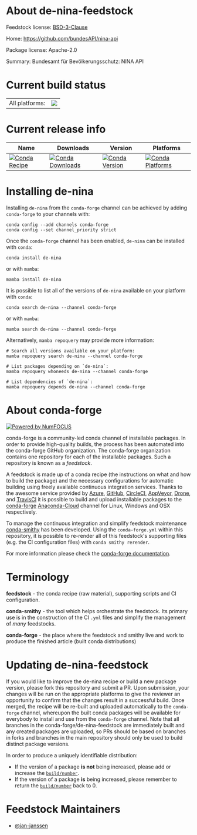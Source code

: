 About de-nina-feedstock
=======================

Feedstock license: [BSD-3-Clause](https://github.com/conda-forge/de-nina-feedstock/blob/main/LICENSE.txt)

Home: https://github.com/bundesAPI/nina-api

Package license: Apache-2.0

Summary: Bundesamt für Bevölkerungsschutz: NINA API

Current build status
====================


<table><tr><td>All platforms:</td>
    <td>
      <a href="https://dev.azure.com/conda-forge/feedstock-builds/_build/latest?definitionId=17500&branchName=main">
        <img src="https://dev.azure.com/conda-forge/feedstock-builds/_apis/build/status/de-nina-feedstock?branchName=main">
      </a>
    </td>
  </tr>
</table>

Current release info
====================

| Name | Downloads | Version | Platforms |
| --- | --- | --- | --- |
| [![Conda Recipe](https://img.shields.io/badge/recipe-de--nina-green.svg)](https://anaconda.org/conda-forge/de-nina) | [![Conda Downloads](https://img.shields.io/conda/dn/conda-forge/de-nina.svg)](https://anaconda.org/conda-forge/de-nina) | [![Conda Version](https://img.shields.io/conda/vn/conda-forge/de-nina.svg)](https://anaconda.org/conda-forge/de-nina) | [![Conda Platforms](https://img.shields.io/conda/pn/conda-forge/de-nina.svg)](https://anaconda.org/conda-forge/de-nina) |

Installing de-nina
==================

Installing `de-nina` from the `conda-forge` channel can be achieved by adding `conda-forge` to your channels with:

```
conda config --add channels conda-forge
conda config --set channel_priority strict
```

Once the `conda-forge` channel has been enabled, `de-nina` can be installed with `conda`:

```
conda install de-nina
```

or with `mamba`:

```
mamba install de-nina
```

It is possible to list all of the versions of `de-nina` available on your platform with `conda`:

```
conda search de-nina --channel conda-forge
```

or with `mamba`:

```
mamba search de-nina --channel conda-forge
```

Alternatively, `mamba repoquery` may provide more information:

```
# Search all versions available on your platform:
mamba repoquery search de-nina --channel conda-forge

# List packages depending on `de-nina`:
mamba repoquery whoneeds de-nina --channel conda-forge

# List dependencies of `de-nina`:
mamba repoquery depends de-nina --channel conda-forge
```


About conda-forge
=================

[![Powered by
NumFOCUS](https://img.shields.io/badge/powered%20by-NumFOCUS-orange.svg?style=flat&colorA=E1523D&colorB=007D8A)](https://numfocus.org)

conda-forge is a community-led conda channel of installable packages.
In order to provide high-quality builds, the process has been automated into the
conda-forge GitHub organization. The conda-forge organization contains one repository
for each of the installable packages. Such a repository is known as a *feedstock*.

A feedstock is made up of a conda recipe (the instructions on what and how to build
the package) and the necessary configurations for automatic building using freely
available continuous integration services. Thanks to the awesome service provided by
[Azure](https://azure.microsoft.com/en-us/services/devops/), [GitHub](https://github.com/),
[CircleCI](https://circleci.com/), [AppVeyor](https://www.appveyor.com/),
[Drone](https://cloud.drone.io/welcome), and [TravisCI](https://travis-ci.com/)
it is possible to build and upload installable packages to the
[conda-forge](https://anaconda.org/conda-forge) [Anaconda-Cloud](https://anaconda.org/)
channel for Linux, Windows and OSX respectively.

To manage the continuous integration and simplify feedstock maintenance
[conda-smithy](https://github.com/conda-forge/conda-smithy) has been developed.
Using the ``conda-forge.yml`` within this repository, it is possible to re-render all of
this feedstock's supporting files (e.g. the CI configuration files) with ``conda smithy rerender``.

For more information please check the [conda-forge documentation](https://conda-forge.org/docs/).

Terminology
===========

**feedstock** - the conda recipe (raw material), supporting scripts and CI configuration.

**conda-smithy** - the tool which helps orchestrate the feedstock.
                   Its primary use is in the construction of the CI ``.yml`` files
                   and simplify the management of *many* feedstocks.

**conda-forge** - the place where the feedstock and smithy live and work to
                  produce the finished article (built conda distributions)


Updating de-nina-feedstock
==========================

If you would like to improve the de-nina recipe or build a new
package version, please fork this repository and submit a PR. Upon submission,
your changes will be run on the appropriate platforms to give the reviewer an
opportunity to confirm that the changes result in a successful build. Once
merged, the recipe will be re-built and uploaded automatically to the
`conda-forge` channel, whereupon the built conda packages will be available for
everybody to install and use from the `conda-forge` channel.
Note that all branches in the conda-forge/de-nina-feedstock are
immediately built and any created packages are uploaded, so PRs should be based
on branches in forks and branches in the main repository should only be used to
build distinct package versions.

In order to produce a uniquely identifiable distribution:
 * If the version of a package **is not** being increased, please add or increase
   the [``build/number``](https://docs.conda.io/projects/conda-build/en/latest/resources/define-metadata.html#build-number-and-string).
 * If the version of a package **is** being increased, please remember to return
   the [``build/number``](https://docs.conda.io/projects/conda-build/en/latest/resources/define-metadata.html#build-number-and-string)
   back to 0.

Feedstock Maintainers
=====================

* [@jan-janssen](https://github.com/jan-janssen/)

